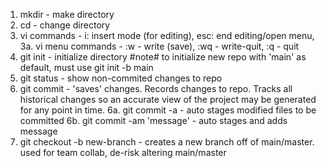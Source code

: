 1. mkdir - make directory
2. cd - change directory
3. vi commands - i: insert mode (for editing), esc: end editing/open menu,
    3a. vi menu commands - :w - write (save), :wq - write-quit, :q - quit
4. git init - initialize directory #note# to initialize new repo with 'main' as default, must use git init -b main
5. git status - show non-commited changes to repo
6. git commit - 'saves' changes. Records changes to repo. Tracks all historical changes so an accurate view of the project may be generated for any point in time.
    6a. git commit -a - auto stages modified files to be committed 
    6b. git commit -am 'message' - auto stages and adds message
7. git checkout -b new-branch  - creates a new branch off of main/master. used for team collab, de-risk altering main/master

